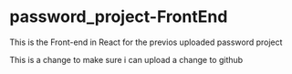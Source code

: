 # password_project-FrontEnd
This is the Front-end in React for the previos uploaded password project 

This is a change to make sure i can upload a change to github
